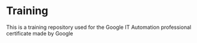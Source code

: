 # Training
This is a training repository used for the Google IT Automation professional certificate made by Google
